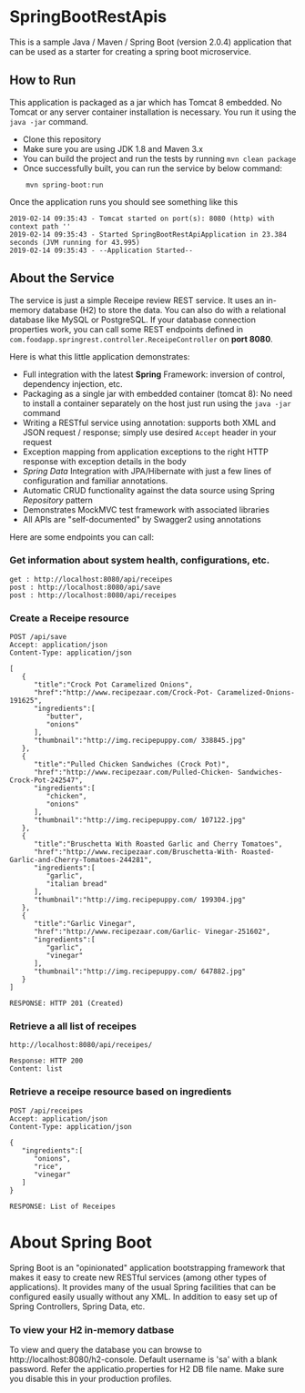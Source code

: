 # SpringBootRestApis

This is a sample Java / Maven / Spring Boot (version 2.0.4) application that can be used as a starter for creating a spring boot microservice.

## How to Run 

This application is packaged as a jar which has Tomcat 8 embedded. No Tomcat or any server container installation is necessary. You run it using the ```java -jar``` command.

* Clone this repository 
* Make sure you are using JDK 1.8 and Maven 3.x
* You can build the project and run the tests by running ```mvn clean package```
* Once successfully built, you can run the service by below command:
```
    mvn spring-boot:run
```
Once the application runs you should see something like this

```
2019-02-14 09:35:43 - Tomcat started on port(s): 8080 (http) with context path ''
2019-02-14 09:35:43 - Started SpringBootRestApiApplication in 23.384 seconds (JVM running for 43.995)
2019-02-14 09:35:43 - --Application Started--
```

## About the Service

The service is just a simple Receipe review REST service. It uses an in-memory database (H2) to store the data. You can also do with a relational database like MySQL or PostgreSQL. If your database connection properties work, you can call some REST endpoints defined in ```com.foodapp.springrest.controller.ReceipeController``` on **port 8080**. 

Here is what this little application demonstrates: 

* Full integration with the latest **Spring** Framework: inversion of control, dependency injection, etc.
* Packaging as a single jar with embedded container (tomcat 8): No need to install a container separately on the host just run using the ``java -jar`` command
* Writing a RESTful service using annotation: supports both XML and JSON request / response; simply use desired ``Accept`` header in your request
* Exception mapping from application exceptions to the right HTTP response with exception details in the body
* *Spring Data* Integration with JPA/Hibernate with just a few lines of configuration and familiar annotations. 
* Automatic CRUD functionality against the data source using Spring *Repository* pattern
* Demonstrates MockMVC test framework with associated libraries
* All APIs are "self-documented" by Swagger2 using annotations 

Here are some endpoints you can call:

### Get information about system health, configurations, etc.

```
get : http://localhost:8080/api/receipes
post : http://localhost:8080/api/save
post : http://localhost:8080/api/receipes
```
### Create a Receipe resource

```
POST /api/save
Accept: application/json
Content-Type: application/json

[
   {
      "title":"Crock Pot Caramelized Onions",
      "href":"http://www.recipezaar.com/Crock-Pot- Caramelized-Onions-191625",
      "ingredients":[
         "butter",
         "onions"
      ],
      "thumbnail":"http://img.recipepuppy.com/ 338845.jpg"
   },
   {
      "title":"Pulled Chicken Sandwiches (Crock Pot)",
      "href":"http://www.recipezaar.com/Pulled-Chicken- Sandwiches-Crock-Pot-242547",
      "ingredients":[
         "chicken",
         "onions"
      ],
      "thumbnail":"http://img.recipepuppy.com/ 107122.jpg"
   },
   {
      "title":"Bruschetta With Roasted Garlic and Cherry Tomatoes",
      "href":"http://www.recipezaar.com/Bruschetta-With- Roasted-Garlic-and-Cherry-Tomatoes-244281",
      "ingredients":[
         "garlic",
         "italian bread"
      ],
      "thumbnail":"http://img.recipepuppy.com/ 199304.jpg"
   },
   {
      "title":"Garlic Vinegar",
      "href":"http://www.recipezaar.com/Garlic- Vinegar-251602",
      "ingredients":[
         "garlic",
         "vinegar"
      ],
      "thumbnail":"http://img.recipepuppy.com/ 647882.jpg"
   }
]

RESPONSE: HTTP 201 (Created)
```

### Retrieve a all list of receipes

```
http://localhost:8080/api/receipes/

Response: HTTP 200
Content: list 
```

### Retrieve a receipe resource based on ingredients

```
POST /api/receipes
Accept: application/json
Content-Type: application/json

{  
   "ingredients":[  
      "onions",
      "rice",
      "vinegar"
   ]
}

RESPONSE: List of Receipes
```


# About Spring Boot

Spring Boot is an "opinionated" application bootstrapping framework that makes it easy to create new RESTful services (among other types of applications). It provides many of the usual Spring facilities that can be configured easily usually without any XML. In addition to easy set up of Spring Controllers, Spring Data, etc. 

### To view your H2 in-memory datbase

To view and query the database you can browse to http://localhost:8080/h2-console. Default username is 'sa' with a blank password. Refer the applicatio.properties for H2 DB file name. Make sure you disable this in your production profiles. 
